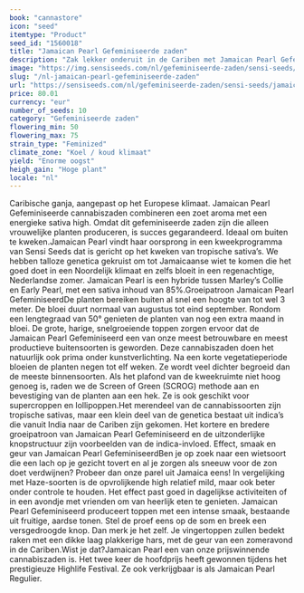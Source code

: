 ```yaml
---
book: "cannastore"
icon: "seed"
itemtype: "Product"
seed_id: "1560018"
title: "Jamaican Pearl Gefeminiseerde zaden"
description: "Zak lekker onderuit in de Cariben met Jamaican Pearl Gefeminiseerd. Het is zoet, verbetert het humeur en doet het buiten prima, zelfs in een koud klimaat."
image: "https://img.sensiseeds.com/nl/gefeminiseerde-zaden/sensi-seeds/jamaican-pearl-gefeminiseerd-image.png"
slug: "/nl-jamaican-pearl-gefeminiseerde-zaden"
url: "https://sensiseeds.com/nl/gefeminiseerde-zaden/sensi-seeds/jamaican-pearl-gefeminiseerd?a_aid=cannastore"
price: 80.01
currency: "eur"
number_of_seeds: 10
category: "Gefeminiseerde zaden"
flowering_min: 50
flowering_max: 75
strain_type: "Feminized"
climate_zone: "Koel / koud klimaat"
yield: "Enorme oogst"
heigh_gain: "Hoge plant"
locale: "nl"
---
```

Caribische ganja, aangepast op het Europese klimaat. Jamaican Pearl Gefeminiseerde cannabiszaden combineren een zoet aroma met een energieke sativa high. Omdat dit gefeminiseerde zaden zijn die alleen vrouwelijke planten produceren, is succes gegarandeerd. Ideaal om buiten te kweken.Jamaican Pearl vindt haar oorsprong in een kweekprogramma van Sensi Seeds dat is gericht op het kweken van tropische sativa’s. We hebben talloze genetica gekruist om tot Jamaicaanse wiet te komen die het goed doet in een Noordelijk klimaat en zelfs bloeit in een regenachtige, Nederlandse zomer. Jamaican Pearl is een hybride tussen Marley’s Collie en Early Pearl, met een sativa inhoud van 85%.Groeipatroon Jamaican Pearl GefeminiseerdDe planten bereiken buiten al snel een hoogte van tot wel 3 meter. De bloei duurt normaal van augustus tot eind september. Rondom een lengtegraad van 50° genieten de planten van nog een extra maand in bloei. De grote, harige, snelgroeiende toppen zorgen ervoor dat de Jamaican Pearl Gefeminiseerd een van onze meest betrouwbare en meest productieve buitensoorten is geworden. Deze cannabiszaden doen het natuurlijk ook prima onder kunstverlichting. Na een korte vegetatieperiode bloeien de planten negen tot elf weken. Ze wordt veel dichter begroeid dan de meeste binnensoorten. Als het plafond van de kweekruimte niet hoog genoeg is, raden we de Screen of Green (SCROG) methode aan en bevestiging van de planten aan een hek. Ze is ook geschikt voor supercroppen en lollipoppen.Het merendeel van de cannabissoorten zijn tropische sativas, maar een klein deel van de genetica bestaat uit indica’s die vanuit India naar de Cariben zijn gekomen. Het kortere en bredere groeipatroon van Jamaican Pearl Gefeminiseerd en de uitzonderlijke knopstructuur zijn voorbeelden van de indica-invloed. Effect, smaak en geur van Jamaican Pearl GefeminiseerdBen je op zoek naar een wietsoort die een lach op je gezicht tovert en al je zorgen als sneeuw voor de zon doet verdwijnen? Probeer dan onze parel uit Jamaica eens! In vergelijking met Haze-soorten is de opvrolijkende high relatief mild, maar ook beter onder controle te houden. Het effect past goed in dagelijkse activiteiten of in een avondje met vrienden om van heerlijk eten te genieten. Jamaican Pearl Gefeminiseerd produceert toppen met een intense smaak, bestaande uit fruitige, aardse tonen. Stel de proef eens op de som en breek een versgedroogde knop. Dan merk je het zelf. Je vingertoppen zullen bedekt raken met een dikke laag plakkerige hars, met de geur van een zomeravond in de Cariben.Wist je dat?Jamaican Pearl een van onze prijswinnende cannabiszaden is. Het twee keer de hoofdprijs heeft gewonnen tijdens het prestigieuze Highlife Festival. Ze ook verkrijgbaar is als Jamaican Pearl Regulier.
